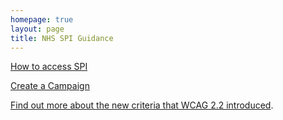 ```yaml
---
homepage: true
layout: page
title: NHS SPI Guidance
---
```


[How to access SPI](/spi-guidance/how-to-access-spi.html)

[Create a Campaign](/spi-guidance/create-a-campaign.html)

[Find out more about the new criteria that WCAG 2.2 introduced](https://service-manual.nhs.uk/accessibility/new-criteria-in-wcag-2-2).